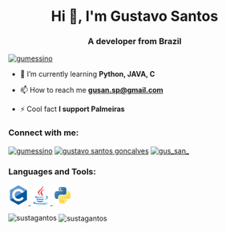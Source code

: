 <h1 align="center">Hi 👋, I'm Gustavo Santos</h1>
<h3 align="center">A developer from Brazil</h3>

<p align="left"> <a href="https://twitter.com/gumessino" target="blank"><img src="https://img.shields.io/twitter/follow/gumessino?logo=twitter&style=for-the-badge" alt="gumessino" /></a> </p>

- 🌱 I’m currently learning **Python, JAVA, C**

- 📫 How to reach me **gusan.sp@gmail.com**

- ⚡ Cool fact **I support Palmeiras**

<h3 align="left">Connect with me:</h3>
<p align="left">
<a href="https://twitter.com/gumessino" target="blank"><img align="center" src="https://raw.githubusercontent.com/rahuldkjain/github-profile-readme-generator/master/src/images/icons/Social/twitter.svg" alt="gumessino" height="30" width="40" /></a>
<a href="https://linkedin.com/in/gustavo santos goncalves" target="blank"><img align="center" src="https://raw.githubusercontent.com/rahuldkjain/github-profile-readme-generator/master/src/images/icons/Social/linked-in-alt.svg" alt="gustavo santos goncalves" height="30" width="40" /></a>
<a href="https://instagram.com/gus_san_" target="blank"><img align="center" src="https://raw.githubusercontent.com/rahuldkjain/github-profile-readme-generator/master/src/images/icons/Social/instagram.svg" alt="gus_san_" height="30" width="40" /></a>
</p>

<h3 align="left">Languages and Tools:</h3>
<p align="left"> <a href="https://www.cprogramming.com/" target="_blank" rel="noreferrer"> <img src="https://raw.githubusercontent.com/devicons/devicon/master/icons/c/c-original.svg" alt="c" width="40" height="40"/> </a> <a href="https://www.java.com" target="_blank" rel="noreferrer"> <img src="https://raw.githubusercontent.com/devicons/devicon/master/icons/java/java-original.svg" alt="java" width="40" height="40"/> </a> <a href="https://www.python.org" target="_blank" rel="noreferrer"> <img src="https://raw.githubusercontent.com/devicons/devicon/master/icons/python/python-original.svg" alt="python" width="40" height="40"/> </a> </p>


<p><img align="left" src="https://github-readme-stats.vercel.app/api/top-langs?username=sustagantos&show_icons=true&locale=en&layout=compact" alt="sustagantos" /></p>
<p>&nbsp;<img align="center" src="https://github-readme-stats.vercel.app/api?username=sustagantos&show_icons=true&locale=en" alt="sustagantos" /></p>


